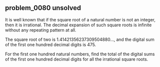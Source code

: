 ## problem_0080 unsolved
It is well known that if the square root of a natural number is not an
integer, then it is irrational. The decimal expansion of such square roots is
infinite without any repeating pattern at all.

The square root of two is 1.41421356237309504880..., and the digital sum of
the first one hundred decimal digits is 475.

For the first one hundred natural numbers, find the total of the digital sums
of the first one hundred decimal digits for all the irrational square roots.

